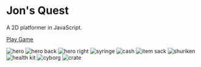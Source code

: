 Jon's Quest
===========

A 2D platformer in JavaScript.


[Play Game](http://jonmann20.github.io/games/jonsQuest/)

![hero](http://jonmann20.github.io/games/common/img/player/playerDown.png) 
![hero back](http://jonmann20.github.io/games/common/img/player/playerUp.png) 
![hero right](http://jonmann20.github.io/games/common/img/player/playerRight_Run3.png)
![syringe](http://jonmann20.github.io/games/jonsQuest/img/syringe.png)
![cash](http://jonmann20.github.io/games/jonsQuest/img/cash.png)
![item sack](http://jonmann20.github.io/games/jonsQuest/img/sack.png)
![shuriken](http://jonmann20.github.io/games/jonsQuest/img/shuriken.png)
![health kit](http://jonmann20.github.io/games/jonsQuest/img/medKit.png)
![cyborg](http://jonmann20.github.io/games/jonsQuest/img/cyborgBnW.png)
![crate](http://jonmann20.github.io/games/jonsQuest/img/crate.png)